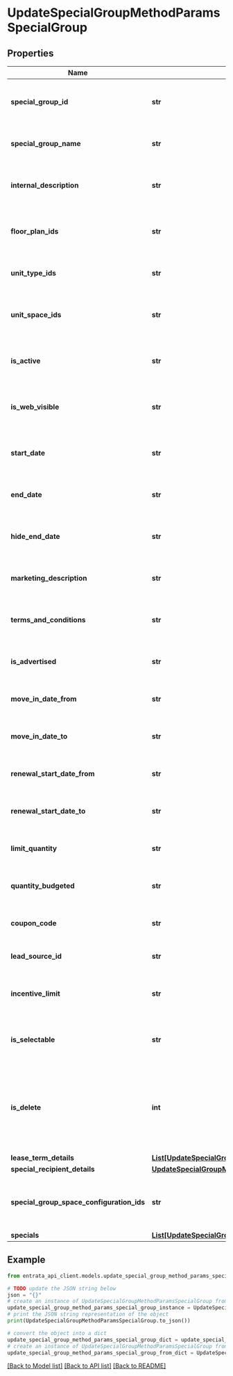 # UpdateSpecialGroupMethodParamsSpecialGroup


## Properties

Name | Type | Description | Notes
------------ | ------------- | ------------- | -------------
**special_group_id** | **str** | Required. The ID of the special group to update | 
**special_group_name** | **str** | Required. Name of the special group | 
**internal_description** | **str** | Optional. Internal description not visible to residents | [optional] 
**floor_plan_ids** | **str** | Optional. Comma separated floor plan IDs. | [optional] 
**unit_type_ids** | **str** | Optional. Comma separated unit type IDs. | [optional] 
**unit_space_ids** | **str** | Optional. Comma separated unit space IDs. | [optional] 
**is_active** | **str** | Optional. Determines if special is eligible to be used | [optional] 
**is_web_visible** | **str** | Optional. Determines if special will be shown in advertising | [optional] 
**start_date** | **str** | Optional. Date special will be advertised from | [optional] 
**end_date** | **str** | Optional. Date special will be advertised to | [optional] 
**hide_end_date** | **str** | Optional. Determines if special end date will be advertised | [optional] 
**marketing_description** | **str** | Optional. Description shown to residents | [optional] 
**terms_and_conditions** | **str** | Optional. Terms and conditions for the specials | [optional] 
**is_advertised** | **str** | Optional. Determines if special is manual only | [optional] 
**move_in_date_from** | **str** | Optional. Start of move-in date range | [optional] 
**move_in_date_to** | **str** | Optional. End of move-in date range | [optional] 
**renewal_start_date_from** | **str** | Optional. Start of renewal date range | [optional] 
**renewal_start_date_to** | **str** | Optional. End of renewal date range | [optional] 
**limit_quantity** | **str** | Optional. Allows setting limits on specials | [optional] 
**quantity_budgeted** | **str** | Optional. Number of specials to be given | [optional] 
**coupon_code** | **str** | Optional. Promotional code for special | [optional] 
**lead_source_id** | **str** | Optional. Source ID for promo code | [optional] 
**incentive_limit** | **str** | Optional. Number of incentives resident can receive | [optional] 
**is_selectable** | **str** | Optional. If specials incentive count matches limit | [optional] 
**is_delete** | **int** | Optional. pass this field if only wants to delete the special group. otherwise do not pass this field. | [optional] 
**lease_term_details** | [**List[UpdateSpecialGroupMethodParamsSpecialGroupLeaseTermDetailsInner]**](UpdateSpecialGroupMethodParamsSpecialGroupLeaseTermDetailsInner.md) |  | [optional] 
**special_recipient_details** | [**UpdateSpecialGroupMethodParamsSpecialGroupSpecialRecipientDetails**](UpdateSpecialGroupMethodParamsSpecialGroupSpecialRecipientDetails.md) |  | [optional] 
**special_group_space_configuration_ids** | **str** | Optional. Comma-separated space configuration IDs | [optional] 
**specials** | [**List[UpdateSpecialGroupMethodParamsSpecialGroupSpecialsInner]**](UpdateSpecialGroupMethodParamsSpecialGroupSpecialsInner.md) |  | [optional] 

## Example

```python
from entrata_api_client.models.update_special_group_method_params_special_group import UpdateSpecialGroupMethodParamsSpecialGroup

# TODO update the JSON string below
json = "{}"
# create an instance of UpdateSpecialGroupMethodParamsSpecialGroup from a JSON string
update_special_group_method_params_special_group_instance = UpdateSpecialGroupMethodParamsSpecialGroup.from_json(json)
# print the JSON string representation of the object
print(UpdateSpecialGroupMethodParamsSpecialGroup.to_json())

# convert the object into a dict
update_special_group_method_params_special_group_dict = update_special_group_method_params_special_group_instance.to_dict()
# create an instance of UpdateSpecialGroupMethodParamsSpecialGroup from a dict
update_special_group_method_params_special_group_from_dict = UpdateSpecialGroupMethodParamsSpecialGroup.from_dict(update_special_group_method_params_special_group_dict)
```
[[Back to Model list]](../README.md#documentation-for-models) [[Back to API list]](../README.md#documentation-for-api-endpoints) [[Back to README]](../README.md)


